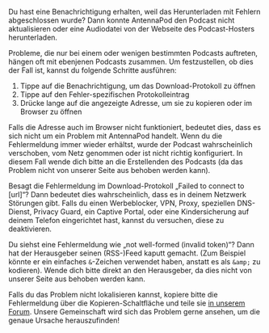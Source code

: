 Du hast eine Benachrichtigung erhalten, weil das Herunterladen mit Fehlern abgeschlossen wurde? Dann konnte AntennaPod den Podcast nicht aktualisieren oder eine Audiodatei von der Webseite des Podcast-Hosters herunterladen.

Probleme, die nur bei einem oder wenigen bestimmten Podcasts auftreten, hängen oft mit ebenjenen Podcasts zusammen. Um festzustellen, ob dies der Fall ist, kannst du folgende Schritte ausführen:

1. Tippe auf die Benachrichtigung, um das Download-Protokoll zu öffnen
1. Tippe auf den Fehler-spezifischen Protokolleintrag
1. Drücke lange auf die angezeigte Adresse, um sie zu kopieren oder im Browser zu öffnen

Falls die Adresse auch im Browser nicht funktioniert, bedeutet dies, dass es sich nicht um ein Problem mit AntennaPod handelt. Wenn du die Fehlermeldung immer wieder erhältst, wurde der Podcast wahrscheinlich verschoben, vom Netz genommen oder ist nicht richtig konfiguriert. In diesem Fall wende dich bitte an die Erstellenden des Podcasts (da das Problem nicht von unserer Seite aus behoben werden kann).

Besagt die Fehlermeldung im Download-Protokoll „Failed to connect to [url]“? Dann bedeutet dies wahrscheinlich, dass es in deinem Netzwerk Störungen gibt. Falls du einen Werbeblocker, VPN, Proxy, speziellen DNS-Dienst, Privacy Guard, ein Captive Portal, oder eine Kindersicherung auf deinem Telefon eingerichtet hast, kannst du versuchen, diese zu deaktivieren.

Du siehst eine Fehlermeldung wie „not well-formed (invalid token)“? Dann hat der Herausgeber seinen (RSS-)Feed kaputt gemacht. (Zum Beispiel könnte er ein einfaches `&`-Zeichen verwendet haben, anstatt es als `&amp;` zu kodieren). Wende dich bitte direkt an den Herausgeber, da dies nicht von unserer Seite aus behoben werden kann.

Falls du das Problem nicht lokalisieren kannst, kopiere bitte die Fehlermeldung über die Kopieren-Schaltfläche und teile sie [in unserem Forum](https://forum.antennapod.org/c/support/7). Unsere Gemeinschaft wird sich das Problem gerne ansehen, um die genaue Ursache herauszufinden!
